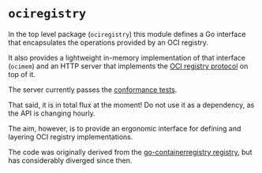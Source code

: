 # `ociregistry`

In the top level package (`ociregistry`) this module defines a Go interface that encapsulates the operations provided by an OCI
registry.

It also provides a lightweight in-memory implementation of that interface (`ocimem`)
and an HTTP server that implements the [OCI registry protocol](https://github.com/opencontainers/distribution-spec/blob/main/spec.md) on top of it.

The server currently passes the [conformance tests](https://pkg.go.dev/github.com/opencontainers/distribution-spec/conformance).

That said, it is in total flux at the moment! Do not use it as a dependency, as the API is changing hourly.

The aim, however, is to provide an ergonomic interface for defining and layering
OCI registry implementations.

The code was originally derived from the [go-containerregistry registry](https://pkg.go.dev/github.com/google/go-containerregistry/pkg/registry), but has considerably diverged since then.
